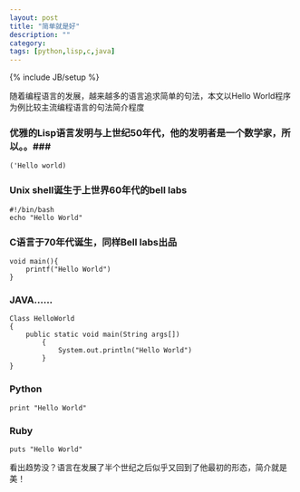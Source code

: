 ```yaml
---
layout: post
title: "简单就是好"
description: ""
category: 
tags: [python,lisp,c,java]
---
```

{% include JB/setup %}

随着编程语言的发展，越来越多的语言追求简单的句法，本文以Hello World程序为例比较主流编程语言的句法简介程度

### 优雅的Lisp语言发明与上世纪50年代，他的发明者是一个数学家，所以。。###

    ('Hello world)
	
### Unix shell诞生于上世界60年代的bell labs ###

	#!/bin/bash
	echo "Hello World"
	
	
### C语言于70年代诞生，同样Bell labs出品 ###

    void main(){
		printf("Hello World")
	}

### JAVA...... ###

    Class HelloWorld
	{
		public static void main(String args[])
			{
				System.out.println("Hello World")
			}
	}
	
### Python ###

	print "Hello World"
	
### Ruby ###


	puts "Hello World"
	
	
看出趋势没？语言在发展了半个世纪之后似乎又回到了他最初的形态，简介就是美！
	
	
